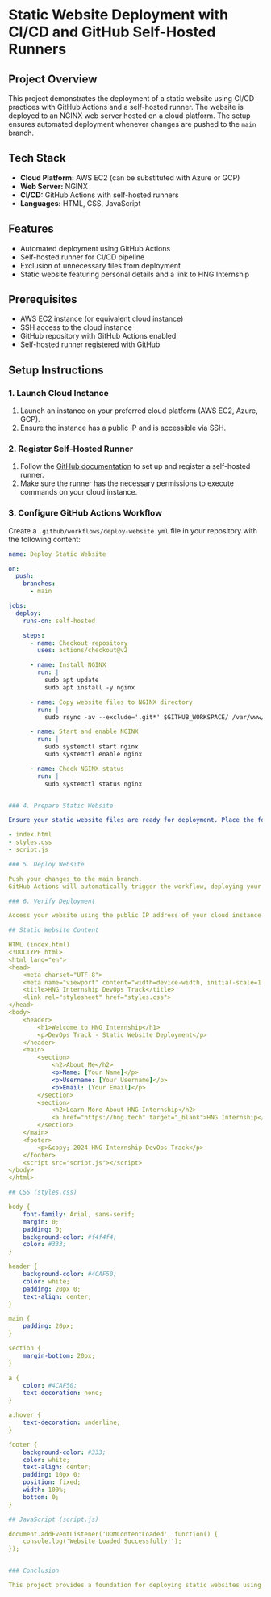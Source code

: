 # Static Website Deployment with CI/CD and GitHub Self-Hosted Runners

## Project Overview

This project demonstrates the deployment of a static website using CI/CD practices with GitHub Actions and a self-hosted runner. The website is deployed to an NGINX web server hosted on a cloud platform. The setup ensures automated deployment whenever changes are pushed to the `main` branch.

## Tech Stack

- **Cloud Platform:** AWS EC2 (can be substituted with Azure or GCP)
- **Web Server:** NGINX
- **CI/CD:** GitHub Actions with self-hosted runners
- **Languages:** HTML, CSS, JavaScript

## Features

- Automated deployment using GitHub Actions
- Self-hosted runner for CI/CD pipeline
- Exclusion of unnecessary files from deployment
- Static website featuring personal details and a link to HNG Internship

## Prerequisites

- AWS EC2 instance (or equivalent cloud instance)
- SSH access to the cloud instance
- GitHub repository with GitHub Actions enabled
- Self-hosted runner registered with GitHub

## Setup Instructions

### 1. Launch Cloud Instance

1. Launch an instance on your preferred cloud platform (AWS EC2, Azure, GCP).
2. Ensure the instance has a public IP and is accessible via SSH.

### 2. Register Self-Hosted Runner

1. Follow the [GitHub documentation](https://docs.github.com/en/actions/hosting-your-own-runners/adding-self-hosted-runners) to set up and register a self-hosted runner.
2. Make sure the runner has the necessary permissions to execute commands on your cloud instance.

### 3. Configure GitHub Actions Workflow

Create a `.github/workflows/deploy-website.yml` file in your repository with the following content:

```yaml
name: Deploy Static Website

on:
  push:
    branches:
      - main

jobs:
  deploy:
    runs-on: self-hosted

    steps:
      - name: Checkout repository
        uses: actions/checkout@v2

      - name: Install NGINX
        run: |
          sudo apt update
          sudo apt install -y nginx

      - name: Copy website files to NGINX directory
        run: |
          sudo rsync -av --exclude='.git*' $GITHUB_WORKSPACE/ /var/www/html/

      - name: Start and enable NGINX
        run: |
          sudo systemctl start nginx
          sudo systemctl enable nginx

      - name: Check NGINX status
        run: |
          sudo systemctl status nginx


### 4. Prepare Static Website

Ensure your static website files are ready for deployment. Place the following files in the root of your repository:

- index.html
- styles.css
- script.js

### 5. Deploy Website

Push your changes to the main branch.
GitHub Actions will automatically trigger the workflow, deploying your website to the NGINX server on the cloud instance.

### 6. Verify Deployment

Access your website using the public IP address of your cloud instance to verify the successful deployment.

## Static Website Content

HTML (index.html)
<!DOCTYPE html>
<html lang="en">
<head>
    <meta charset="UTF-8">
    <meta name="viewport" content="width=device-width, initial-scale=1.0">
    <title>HNG Internship DevOps Track</title>
    <link rel="stylesheet" href="styles.css">
</head>
<body>
    <header>
        <h1>Welcome to HNG Internship</h1>
        <p>DevOps Track - Static Website Deployment</p>
    </header>
    <main>
        <section>
            <h2>About Me</h2>
            <p>Name: [Your Name]</p>
            <p>Username: [Your Username]</p>
            <p>Email: [Your Email]</p>
        </section>
        <section>
            <h2>Learn More About HNG Internship</h2>
            <a href="https://hng.tech" target="_blank">HNG Internship</a>
        </section>
    </main>
    <footer>
        <p>&copy; 2024 HNG Internship DevOps Track</p>
    </footer>
    <script src="script.js"></script>
</body>
</html>

## CSS (styles.css)

body {
    font-family: Arial, sans-serif;
    margin: 0;
    padding: 0;
    background-color: #f4f4f4;
    color: #333;
}

header {
    background-color: #4CAF50;
    color: white;
    padding: 20px 0;
    text-align: center;
}

main {
    padding: 20px;
}

section {
    margin-bottom: 20px;
}

a {
    color: #4CAF50;
    text-decoration: none;
}

a:hover {
    text-decoration: underline;
}

footer {
    background-color: #333;
    color: white;
    text-align: center;
    padding: 10px 0;
    position: fixed;
    width: 100%;
    bottom: 0;
}

## JavaScript (script.js)

document.addEventListener('DOMContentLoaded', function() {
    console.log('Website Loaded Successfully!');
});


### Conclusion

This project provides a foundation for deploying static websites using modern CI/CD practices. By integrating GitHub Actions and a self-hosted runner, the deployment process is streamlined, ensuring that your website is always up-to-date with the latest changes.